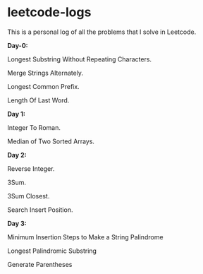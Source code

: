 # leetcode-logs
This is a personal log of all the problems that I solve in Leetcode.

**Day-0:**

Longest Substring Without Repeating Characters.

Merge Strings Alternately.

Longest Common Prefix.

Length Of Last Word.

**Day 1:**

Integer To Roman.
  
Median of Two Sorted Arrays.

**Day 2:**

Reverse Integer.

3Sum.

3Sum Closest.

Search Insert Position.

**Day 3:**

Minimum Insertion Steps to Make a String Palindrome

Longest Palindromic Substring

Generate Parentheses


